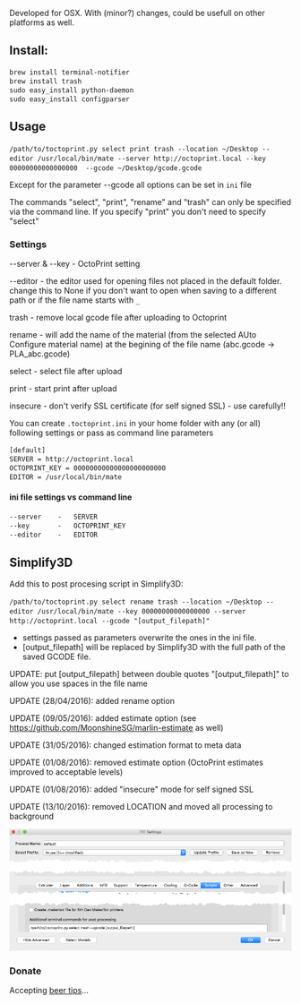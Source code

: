 Developed for OSX. With (minor?) changes, could be usefull on other platforms as well.

## Install:

```
brew install terminal-notifier
brew install trash
sudo easy_install python-daemon
sudo easy_install configparser
```

## Usage

`/path/to/toctoprint.py select print trash --location ~/Desktop --editor /usr/local/bin/mate --server http://octoprint.local --key 00000000000000000  --gcode ~/Desktop/gcode.gcode`

Except for the parameter --gcode all options can be set in `ini` file

The commands "select", "print", "rename" and "trash" can only be specified via the command line. If you specify "print" you don't need to specify "select"

### Settings
--server & --key - OctoPrint setting

--editor - the editor used for opening files not placed in the default folder. change this to None if you don't want to open when saving to a different path or if the file name starts with `_`

trash - remove local gcode file after uploading to Octoprint

rename - will add the name of the material (from the selected AUto Configure material name) at the begining of the file name (abc.gcode -> PLA_abc.gcode)

select - select file after upload

print - start print after upload

insecure - don't verify SSL certificate (for self signed SSL) - use carefully!!

You can create `.toctoprint.ini` in your home folder with any (or all) following settings or pass as command line parameters

```
[default]
SERVER = http://octoprint.local
OCTOPRINT_KEY = 00000000000000000000000
EDITOR = /usr/local/bin/mate
```

#### ini file settings vs command line

```
--server    -   SERVER
--key       -   OCTOPRINT_KEY
--editor    -   EDITOR
```

## Simplify3D

Add this to post procesing script in Simplify3D:

`/path/to/toctoprint.py select rename trash --location ~/Desktop --editor /usr/local/bin/mate --key 00000000000000000 --server http://octoprint.local --gcode "[output_filepath]"`

- settings passed as parameters overwrite the ones in the ini file.
- [output_filepath] will be replaced by Simplify3D with the full path of the saved GCODE file.

UPDATE: put [output_filepath] between double quotes "[output_filepath]" to allow you use spaces in the file name

UPDATE (28/04/2016): added rename option

UPDATE (09/05/2016): added estimate option (see https://github.com/MoonshineSG/marlin-estimate as well)

UPDATE (31/05/2016): changed estimation format to meta data

UPDATE (01/08/2016): removed estimate option (OctoPrint estimates improved to acceptable levels)

UPDATE (01/08/2016): added "insecure" mode for self signed SSL

UPDATE (13/10/2016): removed LOCATION and moved all processing to background


![screenshot](screenshot_1.png)


### Donate

Accepting [beer tips](https://paypal.me/ovidiuhossu)...

